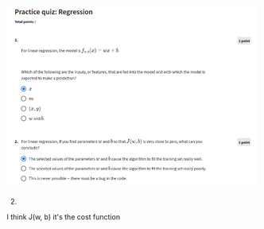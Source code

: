 ![](/C1%20-%20Supervised%20Machine%20Learning:%20Regression%20and%20Classification/week1/Practice%20quiz:%20Regression/ss1.png)

2.
I think J(w, b) it's the cost function
